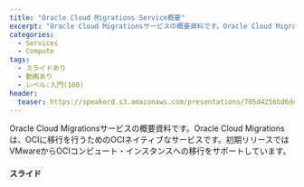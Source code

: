 ```yaml
---
title: "Oracle Cloud Migrations Service概要"
excerpt: "Oracle Cloud Migrationsサービスの概要資料です。Oracle Cloud Migrationsは、OCIに移行を行うためのOCIネイティブなサービスです。"
categories:
  - Services
  - Compute
tags:
  - スライドあり
  - 動画あり
  - レベル:入門(100)
header:
  teaser: https://speakerd.s3.amazonaws.com/presentations/705d4256bd6d4d7b8cee3f346d213f8d/slide_0.jpg
---
```


Oracle Cloud Migrationsサービスの概要資料です。Oracle Cloud Migrations は、OCIに移行を行うためのOCIネイティブなサービスです。初期リリースではVMwareからOCIコンピュート・インスタンスへの移行をサポートしています。


#### スライド <!-- 更新日を最新に変更 -->

<div style="max-width:768px">
<!-- Speakerdeckから Embeded リンクを取得して貼り付け (ここから) -->

<script async class="speakerdeck-embed" data-id="705d4256bd6d4d7b8cee3f346d213f8d" data-ratio="1.77777777777778" src="//speakerdeck.com/assets/embed.js"></script>
<!-- Speakerdeckから Embeded リンクを取得して貼り付け (ここまで) -->



